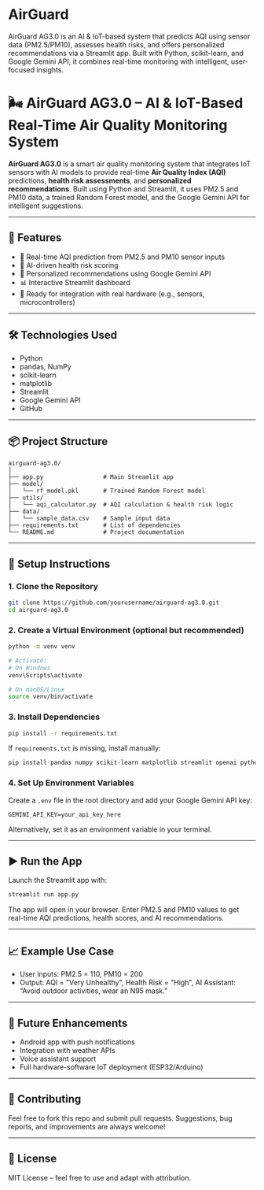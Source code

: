 # AirGuard
AirGuard AG3.0 is an AI &amp; IoT-based system that predicts AQI using sensor data (PM2.5/PM10), assesses health risks, and offers personalized recommendations via a Streamlit app. Built with Python, scikit-learn, and Google Gemini API, it combines real-time monitoring with intelligent, user-focused insights.

# 🌬️ AirGuard AG3.0 – AI & IoT-Based Real-Time Air Quality Monitoring System

**AirGuard AG3.0** is a smart air quality monitoring system that integrates IoT sensors with AI models to provide real-time **Air Quality Index (AQI)** predictions, **health risk assessments**, and **personalized recommendations**. Built using Python and Streamlit, it uses PM2.5 and PM10 data, a trained Random Forest model, and the Google Gemini API for intelligent suggestions.

---

## 🚀 Features

- 📡 Real-time AQI prediction from PM2.5 and PM10 sensor inputs  
- 🧠 AI-driven health risk scoring  
- 💬 Personalized recommendations using Google Gemini API  
- 📊 Interactive Streamlit dashboard  
- 🔌 Ready for integration with real hardware (e.g., sensors, microcontrollers)

---

## 🛠️ Technologies Used

- Python  
- pandas, NumPy  
- scikit-learn  
- matplotlib  
- Streamlit  
- Google Gemini API  
- GitHub

---

## 📦 Project Structure

```
airguard-ag3.0/
│
├── app.py                 # Main Streamlit app
├── model/
│   └── rf_model.pkl       # Trained Random Forest model
├── utils/
│   └── aqi_calculator.py  # AQI calculation & health risk logic
├── data/
│   └── sample_data.csv    # Sample input data
├── requirements.txt       # List of dependencies
└── README.md              # Project documentation
```

---

## 🔧 Setup Instructions

### 1. Clone the Repository

```bash
git clone https://github.com/yourusername/airguard-ag3.0.git
cd airguard-ag3.0
```

### 2. Create a Virtual Environment (optional but recommended)

```bash
python -m venv venv

# Activate:
# On Windows
venv\Scripts\activate

# On macOS/Linux
source venv/bin/activate
```

### 3. Install Dependencies

```bash
pip install -r requirements.txt
```

If `requirements.txt` is missing, install manually:

```bash
pip install pandas numpy scikit-learn matplotlib streamlit openai python-dotenv
```

### 4. Set Up Environment Variables

Create a `.env` file in the root directory and add your Google Gemini API key:

```
GEMINI_API_KEY=your_api_key_here
```

Alternatively, set it as an environment variable in your terminal.

---

## ▶️ Run the App

Launch the Streamlit app with:

```bash
streamlit run app.py
```

The app will open in your browser. Enter PM2.5 and PM10 values to get real-time AQI predictions, health scores, and AI recommendations.

---

## 📈 Example Use Case

- User inputs: PM2.5 = 110, PM10 = 200  
- Output: AQI = "Very Unhealthy", Health Risk = "High", AI Assistant: “Avoid outdoor activities, wear an N95 mask.”

---

## 📱 Future Enhancements

- Android app with push notifications  
- Integration with weather APIs  
- Voice assistant support  
- Full hardware-software IoT deployment (ESP32/Arduino)

---

## 🤝 Contributing

Feel free to fork this repo and submit pull requests. Suggestions, bug reports, and improvements are always welcome!

---

## 📄 License

MIT License – feel free to use and adapt with attribution.

